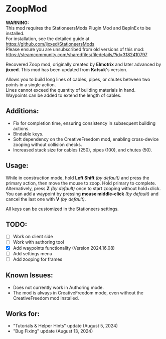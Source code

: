 # ZoopMod

**WARNING:**  
This mod requires the StationeersMods Plugin Mod and BepInEx to be installed.  
For installation, see the detailed guide at https://github.com/jixxed/StationeersMods  
Please ensure you are unsubscribed from old versions of this mod:  
https://steamcommunity.com/sharedfiles/filedetails/?id=3182410797

Recovered Zoop mod, originally created by **Elmotrix** and later advanced by **jixxed**. This mod has been updated from **Katsuk**'s version.

Allows you to build long lines of cables, pipes, or chutes between two points in a single action.  
Lines cannot exceed the quantity of building materials in hand.  
Waypoints can be added to extend the length of cables.

## Additions:
- Fix for completion time, ensuring consistency in subsequent building actions.
- Bindable keys.
- Soft dependency on the CreativeFreedom mod, enabling cross-device zooping without collision checks.
- Increased stack size for cables (250), pipes (100), and chutes (50).

## Usage:
While in construction mode, hold **Left Shift** _(by default)_ and press the primary action, then move the mouse to zoop. Hold primary to complete.  
Alternatively, press **Z** _(by default)_ once to start zooping without hold+click.  
You can add a waypoint by pressing **mouse middle-click** _(by default)_ and cancel the last one with **V** _(by default)_.

All keys can be customized in the Stationeers settings.

## TODO:
- [ ] Work on client side
- [ ] Work with authoring tool
- [x] Add waypoints functionality (Version 2024.16.08)
- [ ] Add settings menu
- [ ] Add zooping for frames

## Known Issues:
- Does not currently work in Authoring mode.
- The mod is always in CreativeFreedom mode, even without the CreativeFreedom mod installed.

## Works for:
- "Tutorials & Helper Hints" update (August 5, 2024)
- "Bug Fixing" update (August 13, 2024)
